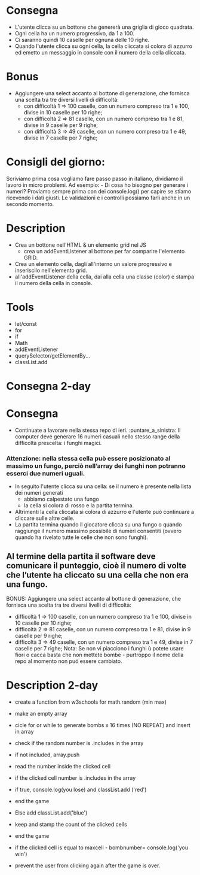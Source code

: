 # Consegna
- L'utente clicca su un bottone che genererà una griglia di gioco quadrata.
- Ogni cella ha un numero progressivo, da 1 a 100.
- Ci saranno quindi 10 caselle per ognuna delle 10 righe.
- Quando l'utente clicca su ogni cella, la cella cliccata si colora di azzurro ed emetto un messaggio in console con il numero della cella cliccata.
# Bonus
- Aggiungere una select accanto al bottone di generazione, che fornisca una scelta tra tre diversi livelli di difficoltà:
    - con difficoltà 1 => 100 caselle, con un numero compreso tra 1 e 100, divise in 10 caselle per 10 righe;
    - con difficoltà 2 => 81 caselle, con un numero compreso tra 1 e 81, divise in 9 caselle per 9 righe;
    - con difficoltà 3 => 49 caselle, con un numero compreso tra 1 e 49, divise in 7 caselle per 7 righe;
# Consigli del giorno:
Scriviamo prima cosa vogliamo fare passo passo in italiano, dividiamo il lavoro in micro problemi.
Ad esempio:
    - Di cosa ho bisogno per generare i numeri?
Proviamo sempre prima con dei console.log() per capire se stiamo ricevendo i dati giusti.
Le validazioni e i controlli possiamo farli anche in un secondo momento.

# Description
- Crea un bottone nell'HTML & un elemento grid nel JS
    - crea un addEventListener al bottone per far comparire l'elemento GRID.
- Crea un elemento cella, dagli all'interno un valore progressivo e inseriscilo nell'elemento grid.
- all'addEventListener della cella, dai alla cella una classe (color) e stampa il numero della cella in console.

# Tools
- let/const
- for
- if
- Math
- addEventListener
- querySelector/getElementBy...
- classList.add

# Consegna 2-day

# Consegna
- Continuate a lavorare nella stessa repo di ieri. :puntare_a_sinistra:
Il computer deve generare 16 numeri casuali nello stesso range della difficoltà prescelta: i funghi magici.

### Attenzione: nella stessa cella può essere posizionato al massimo un fungo, perciò nell’array dei funghi non potranno esserci due numeri uguali.

- In seguito l'utente clicca su una cella: se il numero è presente nella lista dei numeri generati
    - abbiamo calpestato una fungo
    - la cella si colora di rosso e la partita termina.
- Altrimenti la cella cliccata si colora di azzurro e l'utente può continuare a cliccare sulle altre celle.
- La partita termina quando il giocatore clicca su una fungo o quando raggiunge il numero massimo possibile di numeri consentiti (ovvero quando ha rivelato tutte le celle che non sono funghi).

## Al termine della partita il software deve comunicare il punteggio, cioè il numero di volte che l’utente ha cliccato su una cella che non era una fungo.

BONUS:
Aggiungere una select accanto al bottone di generazione, che fornisca una scelta tra tre diversi livelli di difficoltà:
- difficoltà 1 ⇒ 100 caselle, con un numero compreso tra 1 e 100, divise in 10 caselle per 10 righe;
- difficoltà 2 ⇒ 81 caselle, con un numero compreso tra 1 e 81, divise in 9 caselle per 9 righe;
- difficoltà 3 ⇒ 49 caselle, con un numero compreso tra 1 e 49, divise in 7 caselle per 7 righe;
Nota: Se non vi piacciono i funghi ù potete usare fiori o cacca basta che non mettete bombe - purtroppo il nome della repo al momento non puó essere cambiato.

# Description 2-day
- create a function from w3schools for math.random (min max)

- make an empty array

- cicle for or while to generate bombs x 16 times (NO REPEAT) and insert in array
- check if the random number is .includes in the array
- if not included, array.push

- read the number inside the clicked cell
- if the clicked cell number is .includes in the array
- if true, console.log(you lose) and classList.add ('red')
- end the game
- Else add classList.add('blue')

- keep and stamp the count of the clicked cells
- end the game
- if the clicked cell is equal to maxcell - bombnumber= console.log('you win')
- prevent the user from clicking again after the game is over.
